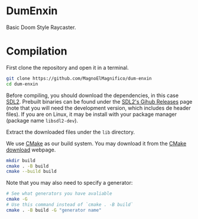 # DumEnxin

Basic Doom Style Raycaster.

# Compilation

First clone the repository and open it in a terminal.

```sh
git clone https://github.com/MagnoElMagnifico/dum-enxin
cd dum-enxin
```

Before compiling, you should download the dependencies, in this case [SDL2].
Prebuilt binaries can be found under the [SDL2's Gihub Releases] page (note that
you will need the development version, which includes de header files). If you
are on Linux, it may be install with your package manager (package name
`libsdl2-dev`).

Extract the downloaded files under the `lib` directory.


We use [CMake] as our build system. You may download it from the [CMake
download] webpage.

```sh
mkdir build
cmake . -B build
cmake --build build
```

Note that you may also need to specify a generator:

```sh
# See what generators you have avaliable
cmake -G
# Use this command instead of `cmake . -B build`
cmake . -B build -G "generator name"
```

[SDL2]:                  https://www.libsdl.org/
[SDL2's Gihub Releases]: https://github.com/libsdl-org/SDL/releases
[CMake]:                 https://cmake.org/
[CMake download]:        https://cmake.org/download/
